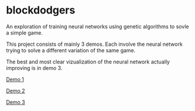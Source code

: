 # blockdodgers
An exploration of training neural networks using genetic algorithms to sovle a simple game.

This project consists of mainly 3 demos. Each involve the neural network trying to solve a different variation of the same game.

The best and most clear vizualization of the neural network actually improving is in demo 3.

[Demo 1](http://htmlpreview.github.io/?https://github.com/ShadyF/blockdodgers/blob/demo_1/index.html)

[Demo 2](http://htmlpreview.github.io/?https://github.com/ShadyF/blockdodgers/blob/demo_2/index.html)

[Demo 3](http://htmlpreview.github.io/?https://github.com/ShadyF/blockdodgers/blob/demo_3/index.html)
